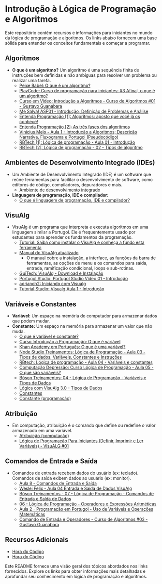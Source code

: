 # Introdução à Lógica de Programação e Algoritmos

Este repositório contém recursos e informações para iniciantes no mundo da lógica de programação e algoritmos. Os links abaixo fornecem uma base sólida para entender os conceitos fundamentais e começar a programar.

## Algoritmos

* **O que é um algoritmo?** Um algoritmo é uma sequência finita de instruções bem definidas e não ambíguas para resolver um problema ou realizar uma tarefa.
    * [Peixe Babel: O que é um algoritmo?](https://www.youtube.com/watch?v=enQJN34Mh28)
    * [PlayCode: Curso de programação para iniciantes: #3 Afinal, o que é um algoritmo?](https://www.youtube.com/watch?v=yTKiRkCi0Bg)
    * [Curso em Vídeo: Introdução a Algoritmos - Curso de Algoritmos #01 - Gustavo Guanabara](https://www.youtube.com/watch?v=8mei6uVttho)
    * [Me Salva! ASP01 - Introdução, Definição de Problemas e Análise](https://www.youtube.com/watch?v=ntBxoTSnfkA)
    * [Entenda Programação [1]: Algoritmos: aposto que você já os conhece!](http://www.entendaprogramacao.com.br/algoritmos/)
    * [Entenda Programação [2]: As três fases dos algoritmos](http://www.entendaprogramacao.com.br/as-tres-fases-dos-algoritmos/)
    * [Vinícius Melo - Aula 1 - Introdução a Algoritmos; Descrição Narrativa, Fluxograma e Portugol (Pseudocódigo)](https://youtu.be/XT4dEsxpguQ)
    * [RBTech [1]: Lógica de programação - Aula 01 - Introdução](https://www.youtube.com/watch?v=Ds1n6aHchRU)
    * [RBTech [2]: Lógica de programação - 02 - Tipos de algoritmo](https://www.youtube.com/watch?v=JLlTo3SwxJE)

## Ambientes de Desenvolvimento Integrado (IDEs)

* Um Ambiente de Desenvolvimento Integrado (IDE) é um software que reúne ferramentas para facilitar o desenvolvimento de software, como editores de código, compiladores, depuradores e mais.
    * [Ambiente de desenvolvimento integrado](https://pt.wikipedia.org/wiki/Ambiente_de_desenvolvimento_integrado)
* **Linguagem de programação, IDE e compilador:**
    * [O que é linguagem de programação, IDE e compilador?](https://pt.stackoverflow.com/questions/101691/o-que-é-linguagem-de-programação-ide-e-compilador)

## VisuAlg

* VisuAlg é um programa que interpreta e executa algoritmos em uma linguagem similar a Portugol. Ele é frequentemente usado por estudantes para aprender os fundamentos da programação.
    * [Tutorial: Saiba como instalar o VisuAlg e conheça a fundo esta ferramenta](http://apexensino.com.br/tutorial-saiba-como-instalar-o-visualg-e-conheca-fundo-esta-ferramenta/)
    * [Manual do VisuAlg atualizado](http://www.inf.ufsc.br/~bosco.sobral/ensino/ine5201/Visualg2_manual.pdf)
        * O manual cobre a instalação, a interface, as funções da barra de ferramentas, as opções de menu e os comandos para saída, entrada, ramificação condicional, loops e sub-rotinas.
    * [GuiTech: VisuAlg - Download e Instalação](https://www.youtube.com/watch?v=dPV7fUuXEoA)
    * [Portugol Studio: Portugol Studio Vídeo 01 - Introdução](https://www.youtube.com/watch?v=K02TnB3IGnQ)
    * [adrianoh2: Iniciando com Visualg](https://www.youtube.com/watch?v=sU17rbKEPUA)
    * [Tutorial Studio: Visualg Aula 1 - Introdução](https://www.youtube.com/watch?v=6-_leAMCi8M)

## Variáveis e Constantes

* **Variável:** Um espaço na memória do computador para armazenar dados que podem mudar.
* **Constante:** Um espaço na memória para armazenar um valor que não muda.
    * [O que é variável e constante?](http://www.dicasdeprogramacao.com.br/o-que-e-variavel-e-constante/)
    * [Curso Introdução a Programação: O que é variável](https://www.youtube.com/watch?v=8tKI_yppKmc)
    * [Khan Academy em Português: O que é uma variável?](https://www.youtube.com/watch?v=-ZMCNZXmzZk)
    * [Node Studio Treinamentos: Lógica de Programação - Aula 03 - Tipos de dados, Variáveis, Constantes e Instruções](https://www.youtube.com/watch?v=-ny7Kqm0V68)
    * [RBtech: Lógica de programação - Aula 04 - Variáveis e constantes](https://www.youtube.com/watch?v=vp4jgXA_BB0)
    * [Computação Depressão: Curso Lógica de Programação - Aula 05 - O que são variáveis?](https://www.youtube.com/watch?v=JEHv8eF3tiI)
    * [Bóson Treinamentos: 04 - Lógica de Programação - Variáveis e Tipos de Dados](https://www.youtube.com/watch?v=lN2XgPTLewg)
    * [Lógica com VisuAlg 3.0 - Tipos de Dados](https://www.youtube.com/watch?v=mENTOK6lB2s)
    * [Constantes](http://www.sj.ifsc.edu.br/~mello/livros/portugol/manual-portugol/tipo_dados_constantes.html)
    * [Constante (programação)](https://pt.wikipedia.org/wiki/Constante_(programa%C3%A7%C3%A3o))

## Atribuição

* Em computação, atribuição é o comando que define ou redefine o valor armazenado em uma variável.
    * [Atribuição (computação)](https://pt.wikipedia.org/wiki/Atribui%C3%A7%C3%A3o_(computa%C3%A7%C3%A3o))
    * [Lógica de Programação Para Iniciantes (Definir, Imprimir e Ler Variáveis) - VisuALG #01](https://www.youtube.com/watch?v=rbu7-Uy9_Eo)

## Comandos de Entrada e Saída

* Comandos de entrada recebem dados do usuário (ex: teclado). Comandos de saída exibem dados ao usuário (ex: monitor).
    * [Aula 8 - Comandos de Entrada e Saída](https://pt.slideshare.net/LuizAugustoMacdoMorais/aula-8-comandos-de-entrada-e-sada-9596065)
    * [Weslei Felix - Aula 04 Entrada e Saída de Dados VisuAlg](https://www.youtube.com/watch?v=lkFhxuAdxC8)
    * [Bóson Treinamentos - 07 - Lógica de Programação - Comandos de Entrada e Saída de Dados](https://youtu.be/lrSEggh6GQA)
    * [06 - Lógica de Programação - Operadores e Expressões Aritméticas](https://www.youtube.com/watch?v=eH9Prly92BU)
    * [Aula 2 - Programação em Portugol - Uso de Variáveis e Operações Matemáticas](https://www.youtube.com/watch?v=ooP_lhkaZwc)
    * [Comando de Entrada e Operadores - Curso de Algoritmos #03 - Gustavo Guanabara](https://www.youtube.com/watch?v=RDrfZ-7WE8c)

## Recursos Adicionais

* [Hora do Código](https://hourofcode.com/pt)
* [Hora do Código](http://silentteacher.toxicode.fr/hourofcode)

Este README fornece uma visão geral dos tópicos abordados nos links fornecidos. Explore os links para obter informações mais detalhadas e aprofundar seu conhecimento em lógica de programação e algoritmos.
